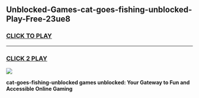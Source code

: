 
## Unblocked-Games-cat-goes-fishing-unblocked-Play-Free-23ue8
<h3>
<a href="https://premium76.site?title=cat-goes-fishing-unblocked&ref=21A">CLICK TO PLAY</a></h3>
<hr>

<h3>
<a href="https://premium76.site?title=cat-goes-fishing-unblocked&ref=21A">CLICK 2 PLAY</a>
  
</h3>

<a href="https://premium76.site?title=cat-goes-fishing-unblocked&ref=21A"><img src="https://clearcache.store/games.png"></a>


**cat-goes-fishing-unblocked games unblocked: Your Gateway to Fun and Accessible Online Gaming**
